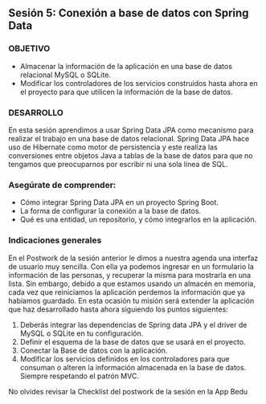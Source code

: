 ## Sesión 5: Conexión a base de datos con Spring Data

### OBJETIVO

- Almacenar la información de la aplicación en una base de datos relacional MySQL o SQLite.
- Modificar los controladores de los servicios construidos hasta ahora en el proyecto para que utilicen la información de la base de datos.


### DESARROLLO

En esta sesión aprendimos a usar Spring Data JPA como mecanismo para realizar el trabajo en una base de datos relacional. Spring Data JPA hace uso de Hibernate como motor de persistencia y este realiza las conversiones entre objetos Java a tablas de la base de datos para que no tengamos que preocuparnos por escribir ni una sola línea de SQL.

### Asegúrate de comprender:
- Cómo integrar Spring Data JPA en un proyecto Spring Boot.
- La forma de configurar la conexión a la base de datos.
- Qué es una entidad, un repositorio, y cómo integrarlos en la aplicación.
 
### Indicaciones generales
En el Postwork de la sesión anterior le dimos a nuestra agenda una interfaz de usuario muy sencilla. Con ella ya podemos ingresar en un formulario la información de las personas, y recuperar la misma para mostrarla en una lista. Sin embargo, debido a que estamos usando un almacén en memoria, cada vez que reiniciamos la aplicación perdemos la información que ya habíamos guardado.
En esta ocasión tu misión será extender la aplicación que haz desarrollado hasta ahora siguiendo los puntos siguientes:
1. Deberás integrar las dependencias de Spring data JPA y el driver de MySQL o SQLite en tu configuración.
2. Definir el esquema de la base de datos que se usará en el proyecto.
3. Conectar la Base de datos con la aplicación.
4. Modificar los servicios definidos en los controladores para que consuman o alteren la información almacenada en la base de datos. Siempre respetando el patrón MVC.


No olvides revisar la Checklist del postwork de la sesión en la App Bedu